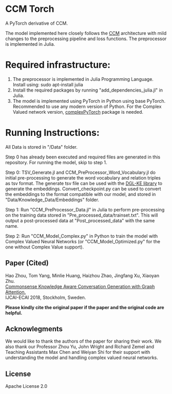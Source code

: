 # CCM Torch
A PyTorch derivative of CCM.

The model implemented here closely follows the [CCM](https://github.com/thu-coai/ccm) architecture with mild changes to the preprocessing pipeline and loss functions. The preprocessor is implemented in Julia.

# Required infrastructure:

1. The preprocessor is implemented in Julia Programming Language.
Install using: sudo apt-install julia
2. Install the required packages by running "add_dependencies_julia.jl" in Julia.
3. The model is implemented using PyTorch in Python using base PyTorch. Recommended to use any modern version of Python. For the Complex Valued network version, [complexPyTorch](https://github.com/wavefrontshaping/complexPyTorch) package is needed.

# Running Instructions:

All Data is stored in "/Data" folder.

Step 0 has already been executed and required files are generated in this repository. For running the model, skip to step 1.

Step 0: TSV_Generate.jl and CCM_PreProcessor_Word_Vocabulary.jl do initial pre-processing to generate the word vocabulary and relation triples as tsv format. The generate tsv file can be used with the [DGL-KE library](https://github.com/awslabs/dgl-ke) to generate the embeddings. Convert_checkpoint.py can be used to convert the embeddings to the format compatible with our model, and stored in "Data/Knowledge_Data/Embeddings" folder.

Step 1: Run "CCM_PreProcessor_Data.jl" in Julia to perform pre-processing on the training data stored in "Pre_processed_data/trainset.txt". This will output a post-processed data at "Post_processed_data" with the same name.

Step 2: Run "CCM_Model_Complex.py" in Python to train the model with Complex Valued Neural Networks (or "CCM_Model_Optimized.py" for the one without Complex Value support).

## Paper (Cited)

Hao Zhou, Tom Yang, Minlie Huang, Haizhou Zhao, Jingfang Xu, Xiaoyan Zhu.  
[Commonsense Knowledge Aware Conversation Generation with Graph Attention.](http://coai.cs.tsinghua.edu.cn/hml/media/files/2018_commonsense_ZhouHao_3_TYVQ7Iq.pdf)  
IJCAI-ECAI 2018, Stockholm, Sweden.

**Please kindly cite the original paper if the paper and the original code are helpful.**

## Acknowlegments

We would like to thank the authors of the paper for sharing their work. We also thank our Professor Zhou Yu, John Wright and Richard Zemel and Teaching Assistants Max Chen and Weiyan Shi for their support with understanding the model and handling complex valued neural networks.

## License

Apache License 2.0

